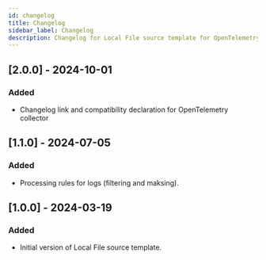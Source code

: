 ```yaml
---
id: changelog
title: Changelog
sidebar_label: Changelog
description: Changelog for Local File source template for OpenTelemetry.
---
```


## [2.0.0] - 2024-10-01

### Added
- Changelog link and compatibility declaration for OpenTelemetry collector

## [1.1.0] - 2024-07-05

### Added
- Processing rules for logs (filtering and maksing).

## [1.0.0] - 2024-03-19

### Added
- Initial version of Local File source template.